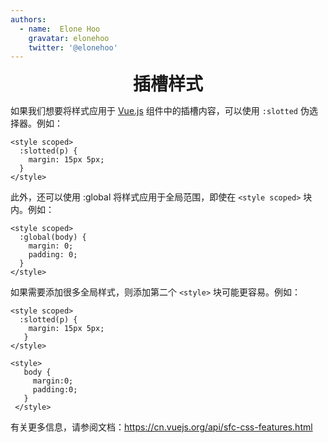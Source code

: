 ```yaml
---
authors:
  - name:  Elone Hoo
    gravatar: elonehoo
    twitter: '@elonehoo'
---
```


<h1 align="center" style="margin:0;">插槽样式</h1>

<script setup>
import Author from '@theme/components/Author.vue'
import AuthorGrop from '@theme/components/AuthorGrop.vue'
import MouseListenerEvent from '@theme/components/vue/vue3/MouseListenerEvent.vue'
</script>

<AuthorGrop>
  <Author />
</AuthorGrop>

如果我们想要将样式应用于 [Vue.js](https://cn.vuejs.org/) 组件中的插槽内容，可以使用 `:slotted` 伪选择器。例如：

```vue
<style scoped>
  :slotted(p) {
    margin: 15px 5px;
  }
</style>
```

此外，还可以使用 :global 将样式应用于全局范围，即使在 `<style scoped>` 块内。例如：

```vue
<style scoped>
  :global(body) {
    margin: 0;
    padding: 0;
  }
</style>
```

如果需要添加很多全局样式，则添加第二个 `<style>` 块可能更容易。例如：

```vue
<style scoped>
  :slotted(p) {
    margin: 15px 5px;
   }
</style>

<style>
   body {
     margin:0;
     padding:0; 
   } 
 </style> 
```

有关更多信息，请参阅文档：https://cn.vuejs.org/api/sfc-css-features.html
